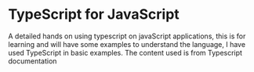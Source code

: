 # TypeScript for JavaScript
 A detailed hands on using typescript on javaScript applications, this  is for learning and will have some examples to understand the language,  I have used TypeScript in basic examples. The content used is from Typescript documentation 
